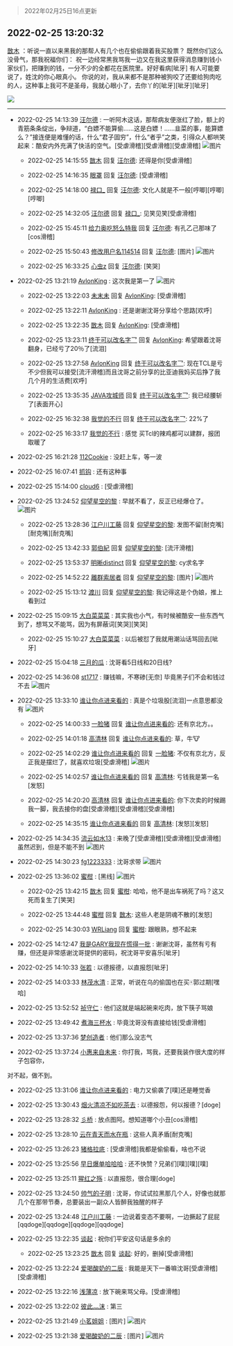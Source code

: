 > 2022年02月25日16点更新
<link rel="stylesheet" href="https://cdn.jsdelivr.net/gh/taotie6/sampleJSON@main/css/photo_show.css">
<meta name="referrer" content="no-referrer" />


 ## 2022-02-25 13:20:32 

 [㪚木](https://www.coolapk.com/feed/33810548?shareKey=NDcyOWFhYWY0M2ZlNjIxODcxMzc~) ：听说一直以来黑我的那帮人有几个也在偷偷跟着我买股票？
既然你们这么没骨气，那我祝福你们：
祝一边经常黑我骂我一边又在我这里获得消息赚到钱小家伙们，把赚到的钱，一分不少的全都花在医院里。好好看病[呲牙]
有人可能要说了，姓沈的你心眼真小。
你说的对<!--break-->，我从来都不是那种被狗咬了还要给狗肉吃的人，这种事上我可不是圣母，我就心眼小了，去你丫的[呲牙][呲牙][呲牙] 

<div class="album">
<img class="img-item" src="https://image.coolapk.com/feed/2019/0507/23/1081091_4586_1095@230x167.gif" />
</div>

 ------- 

- 2022-02-25 14:13:39 [汪尔德](uid=1595236) : 一听阿木这话，那帮病友便涨红了脸，额上的青筋条条绽出，争辩道，“白嫖不能算偷……这是白嫖！……韭菜的事，能算嫖么？”接连便是难懂的话，什么“君子固穷”，什么“者乎”之类，引得众人都哄笑起来：酷安内外充满了快活的空气。[受虐滑稽][受虐滑稽][受虐滑稽] ![图片](https://image.coolapk.com/feed/2022/0225/14/1595236_9ac8f6cb_9618_843_322@606x572.jpeg)

    - 2022-02-25 14:15:55 [㪚木](uid=1081091) 回复 [汪尔德](uid=1595236): 还得是你[受虐滑稽] 

    - 2022-02-25 14:16:35 [眼罩](uid=673524) 回复 [汪尔德](uid=1595236): [受虐滑稽] 

    - 2022-02-25 14:18:00 [禄口_](uid=1005884) 回复 [汪尔德](uid=1595236): 文化人就是不一般[哼唧][哼唧][哼唧] 

    - 2022-02-25 14:32:05 [汪尔德](uid=1595236) 回复 [禄口_](uid=1005884): 见笑见笑[受虐滑稽] 

    - 2022-02-25 15:45:11 [给力奥吃怒么特我](uid=3878354) 回复 [汪尔德](uid=1595236): 有孔乙己那味了[cos滑稽] 

    - 2022-02-25 15:50:43 [修改用户名114514](uid=10490596) 回复 [汪尔德](uid=1595236): [图片] ![图片](https://image.coolapk.com/feed/2021/0818/12/2353409_9bb83605_1146_9715@600x449.jpeg)

    - 2022-02-25 16:33:25 [心虫z](uid=151532) 回复 [汪尔德](uid=1595236): [笑哭] 

- 2022-02-25 13:21:19 [AvlonKing](uid=964891) : 这次我是第一了 ![图片](https://image.coolapk.com/feed/2022/0225/11/964891_85042a00_9976_7869_954@1140x746.jpeg)

    - 2022-02-25 13:22:03 [未末未](uid=3823482) 回复 [AvlonKing](uid=964891): [受虐滑稽] 

    - 2022-02-25 13:22:11 [AvlonKing](uid=964891) : 还是谢谢沈哥分享给个思路[欢呼] 

    - 2022-02-25 13:22:35 [㪚木](uid=1081091) 回复 [AvlonKing](uid=964891): [受虐滑稽] 

    - 2022-02-25 13:23:11 [终于可以改名字乛](uid=1560563) 回复 [AvlonKing](uid=964891): 希望跟着沈哥翻身，已经亏了20％了[流泪] 

    - 2022-02-25 13:27:58 [AvlonKing](uid=964891) 回复 [终于可以改名字乛](uid=1560563): 现在TCL是亏不少但我可以接受[流汗滑稽]而且沈哥之前分享的比亚迪我妈买后挣了我几个月的生活费[欢呼] 

    - 2022-02-25 13:35:35 [JAVA攻城师](uid=1305871) 回复 [终于可以改名字乛](uid=1560563): 我已经腰斩了[表面开心] 

    - 2022-02-25 16:32:38 [我觉的不行](uid=2719952) 回复 [终于可以改名字乛](uid=1560563): 22%了 

    - 2022-02-25 16:33:17 [我觉的不行](uid=2719952) : 感觉 买Tcl的辣鸡都可以建群，报团取暖了 

- 2022-02-25 16:21:28 [112Cookie](uid=649786) : 没赶上车，等一波 

- 2022-02-25 16:07:41 [抓钩](uid=1286315) : 还有这种事 

- 2022-02-25 15:14:00 [cloud6](uid=852635) : [受虐滑稽] 

- 2022-02-25 13:24:52 [仰望星空的黎](uid=1961388) : 早就不看了，反正已经爆仓了。 ![图片](https://image.coolapk.com/feed/2022/0225/13/1961388_05f2afcc_6691_9676_527@400x400.jpeg)

    - 2022-02-25 13:28:36 [江户川工藤](uid=708569) 回复 [仰望星空的黎](uid=1961388): 发图不留[耐克嘴][耐克嘴][耐克嘴] 

    - 2022-02-25 13:42:33 [郭伯紀](uid=2859803) 回复 [仰望星空的黎](uid=1961388): [流汗滑稽] 

    - 2022-02-25 13:53:37 [明晰distinct](uid=1960890) 回复 [仰望星空的黎](uid=1961388): cy求名字 

    - 2022-02-25 14:52:22 [離群索居者](uid=3195498) 回复 [仰望星空的黎](uid=1961388): [图片] ![图片](https://image.coolapk.com/feed/2022/0225/14/3195498_1229503e_1941_9557_826@1080x837.jpeg)

    - 2022-02-25 15:13:12 [渡川](uid=1200012) 回复 [仰望星空的黎](uid=1961388): 我记得这是个伪娘，推上看到过 

- 2022-02-25 15:09:15 [大白菜菜菜](uid=2081020) : 其实我也小气，有时候被酷安一些东西气到了，想骂又不能骂，因为有屏蔽词[笑哭][笑哭] 

    - 2022-02-25 15:10:27 [大白菜菜菜](uid=2081020) : 以后被怼了我就用潮汕话骂回去[呲牙] 

- 2022-02-25 15:04:18 [三月的瓜](uid=3896380) : 沈哥看5日线和20日线? 

- 2022-02-25 14:36:08 [st1717](uid=1303467) : 赚钱嘛，不寒碜[无奈]
毕竟黑子们不会和钱过不去 ![图片](https://image.coolapk.com/feed/2022/0225/14/1303467_74fb4ee9_0967_2114_455@396x198.gif)

- 2022-02-25 13:33:10 [谁让你点进来看的](uid=1348471) : 真是个垃圾股[流泪]一点意思都没有 ![图片](https://image.coolapk.com/feed/2022/0225/13/1348471_7f404bef_7189_5058_553@1080x2400.jpeg)

    - 2022-02-25 14:00:33 [一脸猪](uid=4027549) 回复 [谁让你点进来看的](uid=1348471): 还有京北方。。 

    - 2022-02-25 14:01:18 [高清林](uid=8114305) 回复 [谁让你点进来看的](uid=1348471): 草，牛🐮 

    - 2022-02-25 14:02:29 [谁让你点进来看的](uid=1348471) 回复 [一脸猪](uid=4027549): 不仅有京北方，反正我是摆烂了，就喜欢垃圾[受虐滑稽] ![图片](https://image.coolapk.com/feed/2022/0225/14/1348471_42ab3e83_8947_8157_147@1080x2400.jpeg)

    - 2022-02-25 14:02:57 [谁让你点进来看的](uid=1348471) 回复 [高清林](uid=8114305): 亏钱我是第一名[发怒] 

    - 2022-02-25 14:20:20 [高清林](uid=8114305) 回复 [谁让你点进来看的](uid=1348471): 你下次卖的时候踢我一脚，我去接你的盘[受虐滑稽][受虐滑稽][受虐滑稽] 

    - 2022-02-25 14:35:15 [谁让你点进来看的](uid=1348471) 回复 [高清林](uid=8114305): [发怒][发怒] 

- 2022-02-25 14:34:35 [流云如水13](uid=3415673) : 来晚了[受虐滑稽][受虐滑稽][受虐滑稽]虽然迟到，但是不能不到 ![图片](https://image.coolapk.com/feed/2022/0225/14/3415673_d9fde285_0874_8825_182@1140x746.jpeg)

- 2022-02-25 14:30:23 [fg1223333](uid=2962942) : 沈哥求带 ![图片](https://image.coolapk.com/feed/2022/0225/14/2962942_44aed53a_0622_6645_557@592x387.jpeg)

- 2022-02-25 13:36:02 [蜜柑](uid=1097842) : [黑线] ![图片](https://image.coolapk.com/feed/2022/0225/13/1097842_7859d8fe_7361_7325_126@1080x1825.jpeg)

    - 2022-02-25 13:42:15 [㪚木](uid=1081091) 回复 [蜜柑](uid=1097842): 哈哈，他不是出车祸死了吗？这又死而复生了[笑哭] 

    - 2022-02-25 13:44:48 [蜜柑](uid=1097842) 回复 [㪚木](uid=1081091): 这些人老是阴魂不散的[发怒] 

    - 2022-02-25 14:30:03 [WRLiang](uid=533595) 回复 [蜜柑](uid=1097842): 跟眼熟，想不起来 

- 2022-02-25 14:12:47 [我是GARY我现在慌得一批](uid=540180) : 谢谢沈哥，虽然有亏有赚，但还是非常感谢沈哥提供的密码，祝沈哥平安喜乐[呲牙] 

- 2022-02-25 14:10:33 [张若](uid=996034) : 以德报德，以直报怨[呲牙] 

- 2022-02-25 14:03:33 [林茂水清](uid=2077614) : 正常，听说在乌的偷国也在买🀄️郭过期[嘿哈] 

- 2022-02-25 13:52:52 [祯守仁](uid=2277897) : 他们这就是端起碗来吃肉，放下筷子骂娘 

- 2022-02-25 13:49:42 [煮海三杯水](uid=695018) : 毕竟沈哥没有直接给钱[受虐滑稽] 

- 2022-02-25 13:37:36 [梦创造者](uid=3264757) : 他们那么没志气 

- 2022-02-25 13:37:24 [小惠来自未来](uid=847097) : 你打我，骂我，还要我装作很大度的样子包容你，

对不起，做不到。 

- 2022-02-25 13:31:06 [谁让你点进来看的](uid=1348471) : 电力又偷袭了[噗]还是睡觉香 

- 2022-02-25 13:30:43 [烟火清凉不如吃茶去](uid=4279524) : 以德报怨，何以报德？[doge] 

- 2022-02-25 13:28:32 [彡桥](uid=3740933) : 放点图阿。想知道哪个小丑[cos滑稽] 

- 2022-02-25 13:28:10 [云在青天而水在瓶](uid=1654148) : 这些人真矛盾[耐克嘴] 

- 2022-02-25 13:26:23 [猪格拉底](uid=740081) : [受虐滑稽]我都是偷偷看，啥也不说 

- 2022-02-25 13:25:56 [早日爆单哈哈哈](uid=2188936) : 还不快赞？兄弟们[噗][噗][噗] 

- 2022-02-25 13:25:11 [猩红之殇](uid=803648) : 以直报怨，很合理[doge] 

- 2022-02-25 13:24:50 [帅气的子明](uid=4345266) : 沈哥，你试试拉黑那几个人，好像也就那几个在那带节奏，总要装出一副众人皆醉我独醒的样子 

- 2022-02-25 13:24:48 [江户川工藤](uid=708569) : 一边说着变态不要啊，一边撅起了屁屁[qqdoge][qqdoge][qqdoge][qqdoge] 

- 2022-02-25 13:22:35 [谈起](uid=2936994) : 祝你们平安这句话是多余的 

    - 2022-02-25 13:23:25 [㪚木](uid=1081091) 回复 [谈起](uid=2936994): 好的，删掉[受虐滑稽] 

- 2022-02-25 13:22:24 [爱喝酸奶的二辰](uid=3820286) : 我能是天下一番嘛沈哥[受虐滑稽][受虐滑稽] 

- 2022-02-25 13:22:16 [浅薄凉](uid=1630624) : 放下碗来骂父母。[受虐滑稽] 

- 2022-02-25 13:22:02 [彼此灬沫](uid=11966771) : 第三 

- 2022-02-25 13:21:49 [小茗姐姐](uid=2225525) : [图片] ![图片](https://image.coolapk.com/feed/2021/0130/15/2714651_b4ab66f4_0368_1272@200x200.gif)

- 2022-02-25 13:21:38 [爱喝酸奶的二辰](uid=3820286) : [图片] ![图片](https://image.coolapk.com/feed/2022/0224/11/1074807_da27197b_4409_1651_165@828x542.jpeg)

